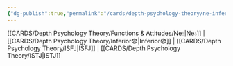 ```yaml
---
{"dg-publish":true,"permalink":"/cards/depth-psychology-theory/ne-inferior/","created":"2023-01-05T12:09:57.386+01:00","updated":"2023-04-23T13:57:41.523+02:00"}
---
```


[[CARDS/Depth Psychology Theory/Functions & Attitudes/Ne💧\|Ne💧]] | [[CARDS/Depth Psychology Theory/Inferior😨\|Inferior😨]] | [[CARDS/Depth Psychology Theory/ISFJ\|ISFJ]] | [[CARDS/Depth Psychology Theory/ISTJ\|ISTJ]]

